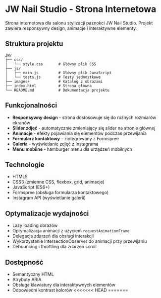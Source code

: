 
# JW Nail Studio - Strona Internetowa

Strona internetowa dla salonu stylizacji paznokci JW Nail Studio. Projekt zawiera responsywny design, animacje i interaktywne elementy.

## Struktura projektu

```
JW/
├── css/
│   └── style.css       # Główny plik CSS
├── js/
│   ├── main.js         # Główny plik JavaScript
│   └── tests.js        # Testy jednostkowe
├── images/             # Katalog z obrazami
├── index.html          # Strona główna
└── README.md           # Dokumentacja projektu
```

## Funkcjonalności

- **Responsywny design** - strona dostosowuje się do różnych rozmiarów ekranów
- **Slider zdjęć** - automatycznie zmieniający się slider na stronie głównej
- **Animacje** - efekty pojawiania się elementów podczas przewijania
- **Formularz kontaktowy** - zintegrowany z Formspree
- **Galeria** - wyświetlanie zdjęć z Instagrama
- **Menu mobilne** - hamburger menu dla urządzeń mobilnych

## Technologie

- HTML5
- CSS3 (zmienne CSS, flexbox, grid, animacje)
- JavaScript (ES6+)
- Formspree (obsługa formularza kontaktowego)
- Instagram API (wyświetlanie galerii)

## Optymalizacje wydajności

- Lazy loading obrazów
- Optymalizacja animacji z użyciem `requestAnimationFrame`
- Delegacja zdarzeń dla obsługi interakcji
- Wykorzystanie IntersectionObserver do animacji przy przewijaniu
- Debouncing i throttling dla zdarzeń scroll

## Dostępność

- Semantyczny HTML
- Atrybuty ARIA
- Obsługa klawiatury dla interaktywnych elementów
- Odpowiedni kontrast kolorów
<<<<<<< HEAD
=======

